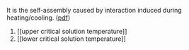 It is the self-assembly caused by interaction induced during heating/cooling. ([pdf](zotero://open-pdf/library/items/5XFXYA2G?page=4&annotation=AK5DENFD))

1. [[upper critical solution temperature]]
2. [[lower critical solution temperature]]



